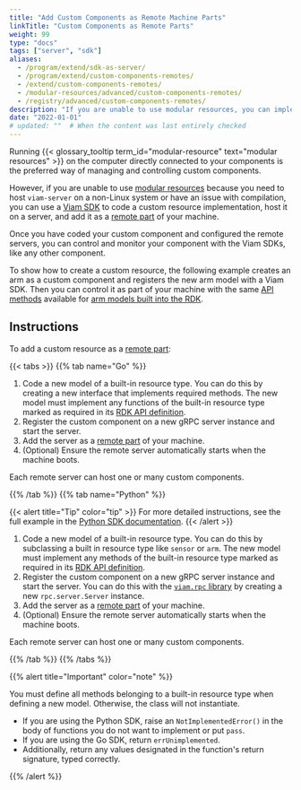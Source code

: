 ```yaml
---
title: "Add Custom Components as Remote Machine Parts"
linkTitle: "Custom Components as Remote Parts"
weight: 99
type: "docs"
tags: ["server", "sdk"]
aliases:
  - /program/extend/sdk-as-server/
  - /program/extend/custom-components-remotes/
  - /extend/custom-components-remotes/
  - /modular-resources/advanced/custom-components-remotes/
  - /registry/advanced/custom-components-remotes/
description: "If you are unable to use modular resources, you can implement custom components and register them on a server configured as a remote of your machine."
date: "2022-01-01"
# updated: ""  # When the content was last entirely checked
---
```


Running {{< glossary_tooltip term_id="modular-resource" text="modular resources" >}} on the computer directly connected to your components is the preferred way of managing and controlling custom components.

However, if you are unable to use [modular resources](/operate/get-started/other-hardware/) because you need to host `viam-server` on a non-Linux system or have an issue with compilation, you can use a [Viam SDK](/dev/reference/sdks/) to code a custom resource implementation, host it on a server, and add it as a [remote part](/operate/reference/architecture/parts/) of your machine.

Once you have coded your custom component and configured the remote servers, you can control and monitor your component with the Viam SDKs, like any other component.

To show how to create a custom resource, the following example creates an arm as a custom component and registers the new arm model with a Viam SDK.
Then you can control it as part of your machine with the same [API methods](/dev/reference/apis/components/arm/#api) available for [arm models built into the RDK](/operate/reference/components/arm/#configuration).

## Instructions

To add a custom resource as a [remote part](/operate/reference/architecture/parts/):

{{< tabs >}}
{{% tab name="Go" %}}

1. Code a new model of a built-in resource type.
   You can do this by creating a new interface that implements required methods.
   The new model must implement any functions of the built-in resource type marked as required in its [RDK API definition](/dev/reference/apis/).
2. Register the custom component on a new gRPC server instance and start the server.
3. Add the server as a [remote part](/operate/reference/architecture/parts/) of your machine.
4. (Optional) Ensure the remote server automatically starts when the machine boots.

Each remote server can host one or many custom components.

{{% /tab %}}
{{% tab name="Python" %}}

{{< alert title="Tip" color="tip" >}}
For more detailed instructions, see the full example in the [Python SDK documentation](https://python.viam.dev/examples/example.html#subclass-a-component).
{{< /alert >}}

1. Code a new model of a built-in resource type.
   You can do this by subclassing a built in resource type like `sensor` or `arm`.
   The new model must implement any methods of the built-in resource type marked as required in its [RDK API definition](/dev/reference/apis/).
1. Register the custom component on a new gRPC server instance and start the server.
   You can do this with the [`viam.rpc` library](https://python.viam.dev/autoapi/viam/rpc/index.html) by creating a new `rpc.server.Server` instance.
1. Add the server as a [remote part](/operate/reference/architecture/parts/) of your machine.
4. (Optional) Ensure the remote server automatically starts when the machine boots.

Each remote server can host one or many custom components.

{{% /tab %}}
{{% /tabs %}}

{{% alert title="Important" color="note" %}}

You must define all methods belonging to a built-in resource type when defining a new model.
Otherwise, the class will not instantiate.

- If you are using the Python SDK, raise an `NotImplementedError()` in the body of functions you do not want to implement or put `pass`.
- If you are using the Go SDK, return `errUnimplemented`.
- Additionally, return any values designated in the function's return signature, typed correctly.

{{% /alert %}}
